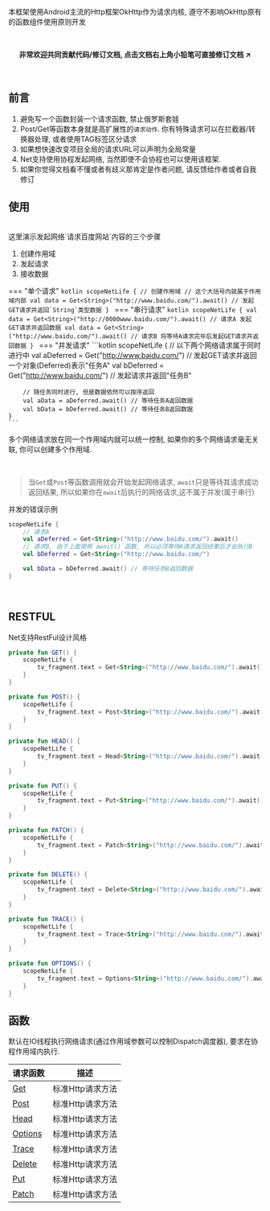 本框架使用Android主流的Http框架OkHttp作为请求内核, 遵守不影响OkHttp原有的函数组件使用原则开发

<br>
<p align="center"><strong>非常欢迎共同贡献代码/修订文档, 点击文档右上角小铅笔可直接修订文档 ↗</strong></p>
<br>


## 前言

1. 避免写一个函数封装一个请求函数, 禁止俄罗斯套娃 <br>
2. Post/Get等函数本身就是高扩展性的`请求动作`. 你有特殊请求可以在拦截器/转换器处理, 或者使用TAG标签区分请求 <br>
3. 如果想快速改变项目全局的请求URL可以声明为全局常量
4. Net支持使用协程发起网络, 当然即使不会协程也可以使用该框架.
5. 如果你觉得文档看不懂或者有歧义那肯定是作者问题, 请反馈给作者或者自我修订


## 使用

<br>
这里演示发起网络`请求百度网站`内容的三个步骤

1. 创建作用域
1. 发起请求
1. 接收数据

=== "单个请求"
    ```kotlin
    scopeNetLife { // 创建作用域
        // 这个大括号内就属于作用域内部
        val data = Get<String>("http://www.baidu.com/").await() // 发起GET请求并返回`String`类型数据
    }
    ```
=== "串行请求"
    ```kotlin
    scopeNetLife {
        val data = Get<String>("http://0000www.baidu.com/").await() // 请求A 发起GET请求并返回数据
        val data = Get<String>("http://www.baidu.com/").await() // 请求B 将等待A请求完毕后发起GET请求并返回数据
    }
    ```
=== "并发请求"
    ```kotlin
    scopeNetLife {
        // 以下两个网络请求属于同时进行中
        val aDeferred = Get<String>("http://www.baidu.com/") // 发起GET请求并返回一个对象(Deferred)表示"任务A"
        val bDeferred = Get<String>("http://www.baidu.com/") // 发起请求并返回"任务B"

        // 随任务同时进行, 但是数据依然可以按序返回
        val aData = aDeferred.await() // 等待任务A返回数据
        val bData = bDeferred.await() // 等待任务B返回数据
    }
    ```

多个网络请求放在同一个作用域内就可以统一控制, 如果你的多个网络请求毫无关联, 你可以创建多个作用域.

<br>

> 当`Get`或`Post`等函数调用就会开始发起网络请求, `await`只是等待其请求成功返回结果, 所以如果你在`await`后执行的网络请求,这不属于并发(属于串行)

并发的错误示例
```kotlin hl_lines="3"
scopeNetLife {
    // 请求A
    val aDeferred = Get<String>("http://www.baidu.com/").await()
    // 请求B, 由于上面使用`await()`函数, 所以必须等待A请求返回结果后才会执行B
    val bDeferred = Get<String>("http://www.baidu.com/")

    val bData = bDeferred.await() // 等待任务B返回数据
}
```


<br>

## RESTFUL
Net支持RestFul设计风格

```kotlin
private fun GET() {
    scopeNetLife {
        tv_fragment.text = Get<String>("http://www.baidu.com/").await()
    }
}

private fun POST() {
    scopeNetLife {
        tv_fragment.text = Post<String>("http://www.baidu.com/").await()
    }
}

private fun HEAD() {
    scopeNetLife {
        tv_fragment.text = Head<String>("http://www.baidu.com/").await()
    }
}

private fun PUT() {
    scopeNetLife {
        tv_fragment.text = Put<String>("http://www.baidu.com/").await()
    }
}

private fun PATCH() {
    scopeNetLife {
        tv_fragment.text = Patch<String>("http://www.baidu.com/").await()
    }
}

private fun DELETE() {
    scopeNetLife {
        tv_fragment.text = Delete<String>("http://www.baidu.com/").await()
    }
}

private fun TRACE() {
    scopeNetLife {
        tv_fragment.text = Trace<String>("http://www.baidu.com/").await()
    }
}

private fun OPTIONS() {
    scopeNetLife {
        tv_fragment.text = Options<String>("http://www.baidu.com/").await()
    }
}
```

## 函数

默认在IO线程执行网络请求(通过作用域参数可以控制Dispatch调度器), 要求在协程作用域内执行.

|请求函数|描述|
|-|-|
| [Get](api/net/com.drake.net/kotlinx.coroutines.-coroutine-scope/-get.md)|标准Http请求方法|
| [Post](api/net/com.drake.net/kotlinx.coroutines.-coroutine-scope/-post.md)|标准Http请求方法|
| [Head](api/net/com.drake.net/kotlinx.coroutines.-coroutine-scope/-head.md)|标准Http请求方法|
| [Options](api/net/com.drake.net/kotlinx.coroutines.-coroutine-scope/-options.md)|标准Http请求方法|
| [Trace](api/net/com.drake.net/kotlinx.coroutines.-coroutine-scope/-trace.md)|标准Http请求方法|
| [Delete](api/net/com.drake.net/kotlinx.coroutines.-coroutine-scope/-delete.md)|标准Http请求方法|
| [Put](api/net/com.drake.net/kotlinx.coroutines.-coroutine-scope/-put.md)|标准Http请求方法|
| [Patch](api/net/com.drake.net/kotlinx.coroutines.-coroutine-scope/-patch.md)|标准Http请求方法|